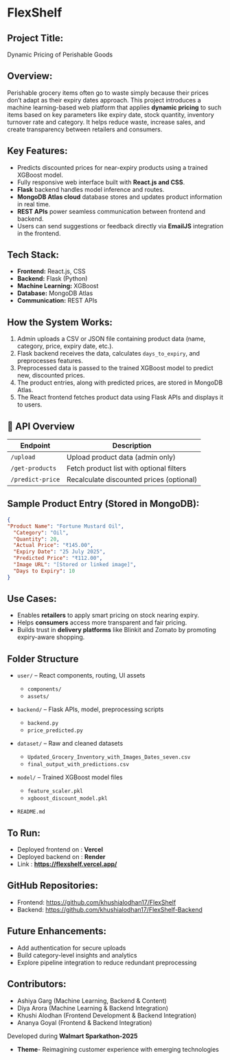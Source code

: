 # FlexShelf

## Project Title: 
Dynamic Pricing of Perishable Goods

## Overview:
Perishable grocery items often go to waste simply because their prices don’t adapt as their expiry dates approach. This project introduces a machine learning-based web platform that applies **dynamic pricing** to such items based on key parameters like expiry date, stock quantity, inventory turnover rate and category. It helps reduce waste, increase sales, and create transparency between retailers and consumers.

## Key Features:
- Predicts discounted prices for near-expiry products using a trained XGBoost model.
- Fully responsive web interface built with **React.js and CSS**.
- **Flask** backend handles model inference and routes.
- **MongoDB Atlas cloud** database stores and updates product information in real time.
- **REST APIs** power seamless communication between frontend and backend.
- Users can send suggestions or feedback directly via **EmailJS** integration in the frontend.  


## Tech Stack:
- **Frontend:** React.js, CSS
- **Backend:** Flask (Python)
- **Machine Learning:** XGBoost
- **Database:** MongoDB Atlas
- **Communication:** REST APIs


## How the System Works:

1. Admin uploads a CSV or JSON file containing product data (name, category, price, expiry date, etc.).
2. Flask backend receives the data, calculates `days_to_expiry`, and preprocesses features.
3. Preprocessed data is passed to the trained XGBoost model to predict new, discounted prices.
4. The product entries, along with predicted prices, are stored in MongoDB Atlas.
5. The React frontend fetches product data using Flask APIs and displays it to users.

## 📡 API Overview

| Endpoint         | Description                                |
|------------------|--------------------------------------------|
| `/upload`        | Upload product data (admin only)           |
| `/get-products`  | Fetch product list with optional filters   |
| `/predict-price` | Recalculate discounted prices (optional)   |


## Sample Product Entry (Stored in MongoDB):

```json
{
"Product Name": "Fortune Mustard Oil",
  "Category": "Oil",
  "Quantity": 20,
  "Actual Price": "₹145.00",
  "Expiry Date": "25 July 2025",
  "Predicted Price": "₹112.00",
  "Image URL": "[Stored or linked image]",
  "Days to Expiry": 10
}
```



## Use Cases:
- Enables **retailers** to apply smart pricing on stock nearing expiry.
- Helps **consumers** access more transparent and fair pricing.
- Builds trust in **delivery platforms** like Blinkit and Zomato by promoting expiry-aware shopping.

## Folder Structure

- `user/` – React components, routing, UI assets  
  - `components/`    
  - `assets/`  

- `backend/` – Flask APIs, model, preprocessing scripts  
  - `backend.py`  
  - `price_predicted.py`   

- `dataset/` – Raw and cleaned datasets  
  - `Updated_Grocery_Inventory_with_Images_Dates_seven.csv`  
  - `final_output_with_predictions.csv`  

- `model/` – Trained XGBoost model files  
  - `feature_scaler.pkl`  
  - `xgboost_discount_model.pkl`

- `README.md`

## To Run:
- Deployed frontend on : **Vercel**
- Deployed backend on : **Render**
- Link : **https://flexshelf.vercel.app/**

## GitHub Repositories:
- Frontend: https://github.com/khushialodhan17/FlexShelf 
- Backend: https://github.com/khushialodhan17/FlexShelf-Backend


## Future Enhancements:
- Add authentication for secure uploads
- Build category-level insights and analytics
- Explore pipeline integration to reduce redundant preprocessing


## Contributors:
- Ashiya Garg (Machine Learning, Backend & Content)
- Diya Arora (Machine Learning & Backend Integration)
- Khushi Alodhan (Frontend Development & Backend Integration)
- Ananya Goyal (Frontend & Backend Integration)

Developed during **Walmart Sparkathon-2025** 
- **Theme**- Reimagining customer experience with emerging technologies
